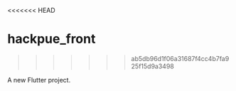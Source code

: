 <<<<<<< HEAD
# hackpue_front
>>>>>>> ab5db96d1f06a31687f4cc4b7fa925f15d9a3498

A new Flutter project.
